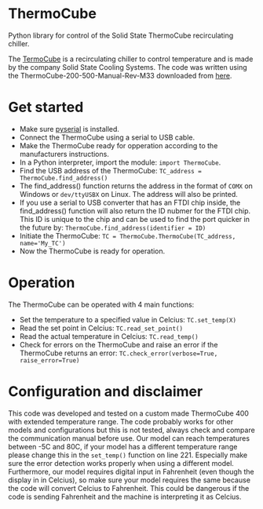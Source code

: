 # ThermoCube
Python library for control of the Solid State ThermoCube recirculating chiller. 

The [TermoCube](https://www.sscooling.com/product/thermocube-200-500/) is a recirculating chiller to control temperature and is made by the company Solid State Cooling Systems. The code was written using the ThermoCube-200-500-Manual-Rev-M33 downloaded from [here](https://www.sscooling.com/wp-content/uploads/2021/07/ThermoCube-200-500-Manual-Rev-M33.pdf).  

# Get started
- Make sure [pyserial](https://pythonhosted.org/pyserial/) is installed.
- Connect the ThermoCube using a serial to USB cable.
- Make the ThermoCube ready for opperation according to the manufacturers instructions. 
- In a Python interpreter, import the module: `import ThermoCube`.
- Find the USB address of the ThermoCube: `TC_address = ThermoCube.find_address()` 
- The find_address() function returns the address in the format of `COMX` on Windows or `dev/ttyUSBX` on Linux. The address will also be printed. 
- If you use a serial to USB converter that has an FTDI chip inside, the find_address() function will also return the ID nubmer for the FTDI chip. This ID is unique to the chip and can be used to find the port quicker in the future by: `ThermoCube.find_address(identifier = ID)`
- Initiate the ThermoCube: `TC = ThermoCube.ThermoCube(TC_address, name='My_TC')`
- Now the ThermoCube is ready for operation.

# Operation
The ThermoCube can be operated with 4 main functions:
- Set the temperature to a specified value in Celcius: `TC.set_temp(X)` 
- Read the set point in Celcius: `TC.read_set_point()`
- Read the actual temperature in Celcius: `TC.read_temp()`
- Check for errors on the ThermoCube and raise an error if the ThermoCube returns an error: `TC.check_error(verbose=True, raise_error=True)`

# Configuration and disclaimer
This code was developed and tested on a custom made ThermoCube 400 with extended temperature range. The code probably works for other models and configurations but this is not tested, always check and compare the communication manual before use. Our model can reach temperatures between -5C and 80C, if your model has a different temperature range please change this in the `set_temp()` function on line 221. Especially make sure the error detection works properly when using a different model. Furthermore, our model requires digital input in Fahrenheit (even though the display in in Celcius), so make sure your model requires the same because the code will convert Celcius to Fahrenheit. This could be dangerous if the code is sending Fahrenheit and the machine is interpreting it as Celcius.
